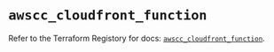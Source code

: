# `awscc_cloudfront_function`

Refer to the Terraform Registory for docs: [`awscc_cloudfront_function`](https://registry.terraform.io/providers/hashicorp/awscc/0.70.0/docs/resources/cloudfront_function).
